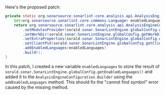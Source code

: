 Here's the proposed patch:

```java
private static org.sonarsource.sonarlint.core.analysis.api.AnalysisEngineConfiguration buildAnalysisEngineConfiguration() {
    Set<org.sonarsource.sonarlint.core.commons.Language> enabledLanguages = sorald.sonar.SonarLintEngine.globalConfig.getEnabledLanguages();
    return org.sonarsource.sonarlint.core.analysis.api.AnalysisEngineConfiguration.builder()
        .setModulesProvider(sorald.sonar.SonarLintEngine.globalConfig.getModulesProvider())
        .setWorkDir(sorald.sonar.SonarLintEngine.globalConfig.getWorkDir())
        .setExtraProperties(sorald.sonar.SonarLintEngine.globalConfig.extraProperties())
        .setClientPid(sorald.sonar.SonarLintEngine.globalConfig.getClientPid())
        .addEnabledLanguages(enabledLanguages)
        .build();
}
```

In this patch, I created a new variable `enabledLanguages` to store the result of `sorald.sonar.SonarLintEngine.globalConfig.getEnabledLanguages()` and added it to the `AnalysisEngineConfiguration.Builder` using the `addEnabledLanguages` method. This should fix the "cannot find symbol" error caused by the missing method.